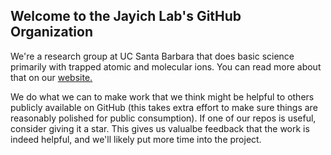 ## Welcome to the Jayich Lab's GitHub Organization

We're a research group at UC Santa Barbara that does basic science primarily with trapped atomic and molecular ions.  You can read more about that on our [website.](https://jayich.io/)

We do what we can to make work that we think might be helpful to others publicly available on GitHub (this takes extra effort to make sure things are reasonably polished for public consumption).  If one of our repos is useful, consider giving it a star. 
This gives us valualbe feedback that the work is indeed helpful, and we'll likely put more time into the project.
